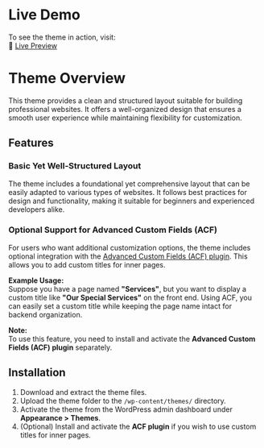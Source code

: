 # Live Demo  

To see the theme in action, visit:  
🔗 [Live Preview](https://fund-me.co.uk/) 

# Theme Overview

This theme provides a clean and structured layout suitable for building professional websites. It offers a well-organized design that ensures a smooth user experience while maintaining flexibility for customization.

## Features

### Basic Yet Well-Structured Layout
The theme includes a foundational yet comprehensive layout that can be easily adapted to various types of websites. It follows best practices for design and functionality, making it suitable for beginners and experienced developers alike.

### Optional Support for Advanced Custom Fields (ACF)
For users who want additional customization options, the theme includes optional integration with the [Advanced Custom Fields (ACF) plugin](https://www.advancedcustomfields.com/). This allows you to add custom titles for inner pages.

**Example Usage:**  
Suppose you have a page named **"Services"**, but you want to display a custom title like **"Our Special Services"** on the front end. Using ACF, you can easily set a custom title while keeping the page name intact for backend organization.

**Note:**  
To use this feature, you need to install and activate the **Advanced Custom Fields (ACF) plugin** separately.

## Installation

1. Download and extract the theme files.
2. Upload the theme folder to the `/wp-content/themes/` directory.
3. Activate the theme from the WordPress admin dashboard under **Appearance > Themes**.
4. (Optional) Install and activate the **ACF plugin** if you wish to use custom titles for inner pages.
